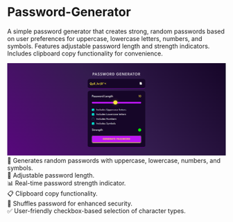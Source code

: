 # Password-Generator
A simple password generator that creates strong, random passwords based on user preferences for uppercase, lowercase letters, numbers, and symbols. Features adjustable password length and strength indicators. Includes clipboard copy functionality for convenience.

<img src="Ss.png">
🔐 Generates random passwords with uppercase, lowercase, numbers, and symbols. <br/>
📏 Adjustable password length.<br/>
📊 Real-time password strength indicator.<br/>
📋 Clipboard copy functionality.<br/>
🔄 Shuffles password for enhanced security.<br/>
✅ User-friendly checkbox-based selection of character types.
